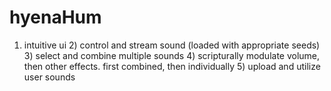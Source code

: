 # hyenaHum
1) intuitive ui 2) control and stream sound (loaded with appropriate seeds) 3) select and combine multiple sounds 4) scripturally modulate volume, then other effects. first combined, then individually 5) upload and utilize user sounds
